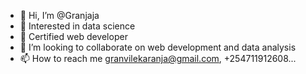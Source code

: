 - 👋 Hi, I’m @Granjaja
- 👀 Interested in data science
- 🌱 Certified web developer 
- 💞️ I’m looking to collaborate on web development and data analysis
- 📫 How to reach me
          granvilekaranja@gmail.com,
          +254711912608...

<!---
Granjaja/Granjaja is a ✨ special ✨ repository because its `README.md` (this file) appears on your GitHub profile.
You can click the Preview link to take a look at your changes.
--->
